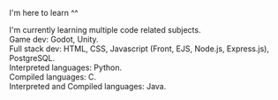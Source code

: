 I'm here to learn ^^

I'm currently learning multiple code related subjects.\
Game dev: Godot, Unity.\
Full stack dev: HTML, CSS, Javascript (Front, EJS, Node.js, Express.js), PostgreSQL.\
Interpreted languages: Python.\
Compiled languages: C.\
Interpreted and Compiled languages: Java.
